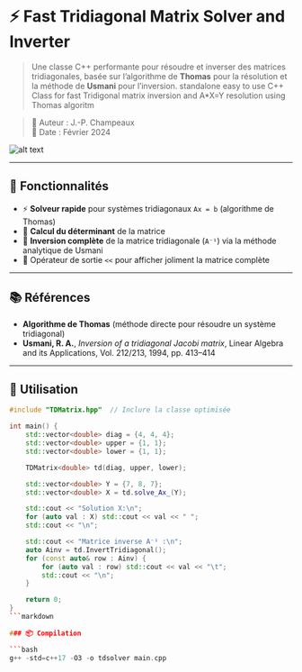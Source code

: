 # ⚡ Fast Tridiagonal Matrix Solver and Inverter

>Une classe C++ performante pour résoudre et inverser des matrices tridiagonales, basée sur l’algorithme de **Thomas** pour la résolution et la méthode de **Usmani** pour l’inversion.
>standalone easy to use C++ Class for fast Tridigonal matrix inversion and A*X=Y resolution using Thomas algoritm

> 📌 Auteur : J.-P. Champeaux  
> 📅 Date : Février 2024  

 ![alt text](https://external-content.duckduckgo.com/iu/?u=https%3A%2F%2Fdocs.oracle.com%2Fcd%2FE77782_01%2Fhtml%2FE77802%2Ffigures%2Fequation1211.png&f=1&nofb=1&ipt=2fc7441ade3d5bb0c9e3a5a167cab031d5bd5ff728053c6e0f38495a5ba08424&ipo=images)

---

## 🚀 Fonctionnalités

- ⚡ **Solveur rapide** pour systèmes tridiagonaux `Ax = b` (algorithme de Thomas)
- 🧠 **Calcul du déterminant** de la matrice
- 🔁 **Inversion complète** de la matrice tridiagonale (`A⁻¹`) via la méthode analytique de Usmani
- 🧾 Opérateur de sortie `<<` pour afficher joliment la matrice complète

---

## 📚 Références

- **Algorithme de Thomas** (méthode directe pour résoudre un système tridiagonal)
- **Usmani, R. A.**, *Inversion of a tridiagonal Jacobi matrix*, Linear Algebra and its Applications, Vol. 212/213, 1994, pp. 413–414

---

## 🔧 Utilisation

```cpp
#include "TDMatrix.hpp"  // Inclure la classe optimisée

int main() {
    std::vector<double> diag = {4, 4, 4};
    std::vector<double> upper = {1, 1};
    std::vector<double> lower = {1, 1};

    TDMatrix<double> td(diag, upper, lower);

    std::vector<double> Y = {7, 8, 7};
    std::vector<double> X = td.solve_Ax_(Y);

    std::cout << "Solution X:\n";
    for (auto val : X) std::cout << val << " ";
    std::cout << "\n";

    std::cout << "Matrice inverse A⁻¹ :\n";
    auto Ainv = td.InvertTridiagonal();
    for (const auto& row : Ainv) {
        for (auto val : row) std::cout << val << "\t";
        std::cout << "\n";
    }

    return 0;
}
```markdown
 
### 📦 Compilation

```bash
g++ -std=c++17 -O3 -o tdsolver main.cpp

